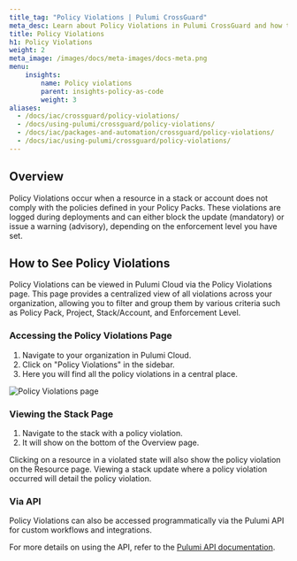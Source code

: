 ```yaml
---
title_tag: "Policy Violations | Pulumi CrossGuard"
meta_desc: Learn about Policy Violations in Pulumi CrossGuard and how to manage compliance in your cloud infrastructure.
title: Policy Violations
h1: Policy Violations
weight: 2
meta_image: /images/docs/meta-images/docs-meta.png
menu:
    insights:
        name: Policy violations
        parent: insights-policy-as-code
        weight: 3
aliases:
  - /docs/iac/crossguard/policy-violations/
  - /docs/using-pulumi/crossguard/policy-violations/
  - /docs/iac/packages-and-automation/crossguard/policy-violations/
  - /docs/iac/using-pulumi/crossguard/policy-violations/
---
```


## Overview

Policy Violations occur when a resource in a stack or account does not comply with the policies defined in your Policy Packs. These violations are logged during deployments and can either block the update (mandatory) or issue a warning (advisory), depending on the enforcement level you have set.

## How to See Policy Violations

Policy Violations can be viewed in Pulumi Cloud via the Policy Violations page. This page provides a centralized view of all violations across your organization, allowing you to filter and group them by various criteria such as Policy Pack, Project, Stack/Account, and Enforcement Level.

### Accessing the Policy Violations Page

1. Navigate to your organization in Pulumi Cloud.
2. Click on "Policy Violations" in the sidebar.
3. Here you will find all the policy violations in a central place.

![Policy Violations page](/images/docs/guides/crossguard/policy-violations.png)

### Viewing the Stack Page

1. Navigate to the stack with a policy violation.
2. It will show on the bottom of the Overview page.

Clicking on a resource in a violated state will also show the policy violation on the Resource page. Viewing a stack update where a policy violation occurred will detail the policy violation.

### Via API

Policy Violations can also be accessed programmatically via the Pulumi API for custom workflows and integrations.

For more details on using the API, refer to the [Pulumi API documentation](/docs/pulumi-cloud/cloud-rest-api/#list-policy-violations).
